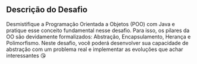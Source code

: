 ## Descrição do Desafio
Desmistifique a Programação Orientada a Objetos (POO) com Java e pratique esse conceito fundamental nesse desafio. 
Para isso, os pilares da OO são devidamente formalizados: Abstração, Encapsulamento, Herança e Polimorfismo. 
Neste desafio, você poderá desenvolver sua capacidade de abstração com um problema real e implementar as evoluções que achar interessantes 😘
